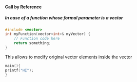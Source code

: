 #### Call by Reference

##### In case of a function whose formal parameter is a vector

```cpp
#include <vector>
int myFunction(vector<int>& myVector) {
    // Function code here
    return something;
}
```
This allows to modify original vector elements inside the vector 



```c
main(){
printf("HI");
}
```